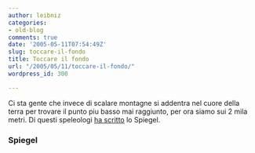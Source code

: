 ```yaml
---
author: leibniz
categories:
- old-blog
comments: true
date: '2005-05-11T07:54:49Z'
slug: toccare-il-fondo
title: Toccare il fondo
url: "/2005/05/11/toccare-il-fondo/"
wordpress_id: 300

---
```

Ci sta gente che invece di scalare montagne si addentra nel cuore della
terra per trovare il punto piu basso mai raggiunto, per ora siamo sui 2
mila metri. Di questi speleologi [ha scritto](http://service.spiegel.de/cache/international/spiegel/0,1518,354557,00.html) lo Spiegel.  



### Spiegel
